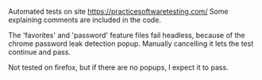 Automated tests on site https://practicesoftwaretesting.com/
Some explaining comments are included in the code.

The 'favorites' and 'password' feature files fail headless,
because of the chrome password leak detection popup.
Manually cancelling it lets the test continue and pass.

Not tested on firefox, but if there are no popups, I expect it to pass.
